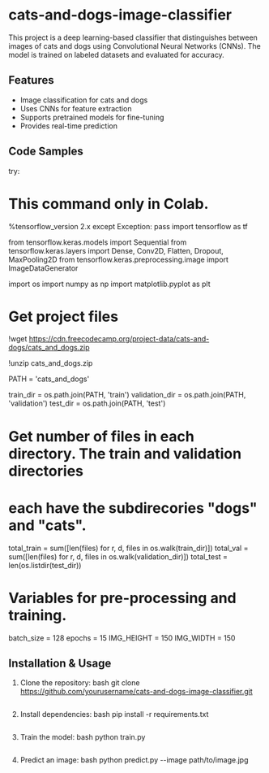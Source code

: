# cats-and-dogs-image-classifier
This project is a deep learning-based classifier that distinguishes between images of cats and dogs using Convolutional Neural Networks (CNNs). The model is trained on labeled datasets and evaluated for accuracy.

## Features
- Image classification for cats and dogs
- Uses CNNs for feature extraction
- Supports pretrained models for fine-tuning
- Provides real-time prediction

## Code Samples
try:
  # This command only in Colab.
  %tensorflow_version 2.x
except Exception:
  pass
import tensorflow as tf

from tensorflow.keras.models import Sequential
from tensorflow.keras.layers import Dense, Conv2D, Flatten, Dropout, MaxPooling2D
from tensorflow.keras.preprocessing.image import ImageDataGenerator

import os
import numpy as np
import matplotlib.pyplot as plt

# Get project files
!wget https://cdn.freecodecamp.org/project-data/cats-and-dogs/cats_and_dogs.zip

!unzip cats_and_dogs.zip

PATH = 'cats_and_dogs'

train_dir = os.path.join(PATH, 'train')
validation_dir = os.path.join(PATH, 'validation')
test_dir = os.path.join(PATH, 'test')

# Get number of files in each directory. The train and validation directories
# each have the subdirecories "dogs" and "cats".
total_train = sum([len(files) for r, d, files in os.walk(train_dir)])
total_val = sum([len(files) for r, d, files in os.walk(validation_dir)])
total_test = len(os.listdir(test_dir))

# Variables for pre-processing and training.
batch_size = 128
epochs = 15
IMG_HEIGHT = 150
IMG_WIDTH = 150

## Installation & Usage
1. Clone the repository:
   bash
   git clone https://github.com/yourusername/cats-and-dogs-image-classifier.git
   ```
2. Install dependencies:
   bash
   pip install -r requirements.txt
   ```
3. Train the model:
   bash
   python train.py
   ```
4. Predict an image:
   bash
   python predict.py --image path/to/image.jpg
